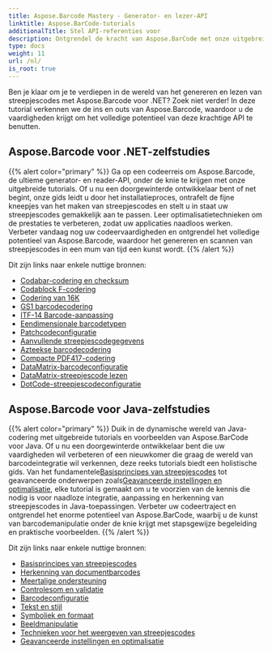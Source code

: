 ```yaml
---
title: Aspose.Barcode Mastery - Generator- en lezer-API
linktitle: Aspose.BarCode-tutorials
additionalTitle: Stel API-referenties voor
description: Ontgrendel de kracht van Aspose.BarCode met onze uitgebreide tutorials. Leer stap voor stap hoe u moeiteloos streepjescodes kunt maken, aanpassen en optimaliseren.
type: docs
weight: 11
url: /nl/
is_root: true
---
```


Ben je klaar om je te verdiepen in de wereld van het genereren en lezen van streepjescodes met Aspose.Barcode voor .NET? Zoek niet verder! In deze tutorial verkennen we de ins en outs van Aspose.Barcode, waardoor u de vaardigheden krijgt om het volledige potentieel van deze krachtige API te benutten.


## Aspose.Barcode voor .NET-zelfstudies
{{% alert color="primary" %}}
Ga op een codeerreis om Aspose.Barcode, de ultieme generator- en reader-API, onder de knie te krijgen met onze uitgebreide tutorials. Of u nu een doorgewinterde ontwikkelaar bent of net begint, onze gids leidt u door het installatieproces, ontrafelt de fijne kneepjes van het maken van streepjescodes en stelt u in staat uw streepjescodes gemakkelijk aan te passen. Leer optimalisatietechnieken om de prestaties te verbeteren, zodat uw applicaties naadloos werken. Verbeter vandaag nog uw codeervaardigheden en ontgrendel het volledige potentieel van Aspose.Barcode, waardoor het genereren en scannen van streepjescodes in een mum van tijd een kunst wordt.
{{% /alert %}}

Dit zijn links naar enkele nuttige bronnen:
 
- [Codabar-codering en checksum](./net/codabar-encoding-and-checksum/)
- [Codablock F-codering](./net/codablock-f-encoding/)
- [Codering van 16K](./net/code-16k-encoding/)
- [GS1 barcodecodering](./net/gs1-barcode-encoding/)
- [ITF-14 Barcode-aanpassing](./net/itf-14-barcode-customization/)
- [Eendimensionale barcodetypen](./net/one-dimensional-barcode-types/)
- [Patchcodeconfiguratie](./net/patch-code-configuration/)
- [Aanvullende streepjescodegegevens](./net/supplemental-barcode-data/)
- [Azteekse barcodecodering](./net/aztec-barcode-encoding/)
- [Compacte PDF417-codering](./net/compact-pdf417-encoding/)
- [DataMatrix-barcodeconfiguratie](./net/datamatrix-barcode-configuration/)
- [DataMatrix-streepjescode lezen](./net/datamatrix-barcode-reading/)
- [DotCode-streepjescodeconfiguratie](./net/dotcode-barcode-configuration/)



## Aspose.Barcode voor Java-zelfstudies
{{% alert color="primary" %}}
 Duik in de dynamische wereld van Java-codering met uitgebreide tutorials en voorbeelden van Aspose.BarCode voor Java. Of u nu een doorgewinterde ontwikkelaar bent die uw vaardigheden wil verbeteren of een nieuwkomer die graag de wereld van barcodeintegratie wil verkennen, deze reeks tutorials biedt een holistische gids. Van het fundamentele[Basisprincipes van streepjescodes](./java/barcode-basics/) tot geavanceerde onderwerpen zoals[Geavanceerde instellingen en optimalisatie](./java/advanced-settings-and-optimization/), elke tutorial is gemaakt om u te voorzien van de kennis die nodig is voor naadloze integratie, aanpassing en herkenning van streepjescodes in Java-toepassingen. Verbeter uw codeertraject en ontgrendel het enorme potentieel van Aspose.BarCode, waarbij u de kunst van barcodemanipulatie onder de knie krijgt met stapsgewijze begeleiding en praktische voorbeelden.
{{% /alert %}}

Dit zijn links naar enkele nuttige bronnen:

- [Basisprincipes van streepjescodes](./java/barcode-basics/)
- [Herkenning van documentbarcodes](./java/document-barcode-recognition/)
- [Meertalige ondersteuning](./java/multilingual-support/)
- [Controlesom en validatie](./java/checksum-and-validation/)
- [Barcodeconfiguratie](./java/barcode-configuration/)
- [Tekst en stijl](./java/text-and-styling/)
- [Symboliek en formaat](./java/symbology-and-format/)
- [Beeldmanipulatie](./java/image-manipulation/)
- [Technieken voor het weergeven van streepjescodes](./java/barcode-rendering-techniques/)
- [Geavanceerde instellingen en optimalisatie](./java/advanced-settings-and-optimization/)
